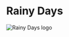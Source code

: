 # Rainy Days

![Rainy Days logo](https://raw.githubusercontent.com/NoroffFEU/first-year-cross-course-assignment-brief-one/master/RainyDays_Logo.png)
